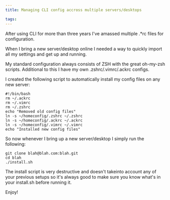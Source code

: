 ```yaml
---
title: Managing CLI config accross multiple servers/desktops

tags:
---
```

After using CLI for more than three years I've amassed multiple .*rc files for configuration.

When I bring a new server/desktop online I needed a way to quickly import all my settings and get up and running.

My standard configuration always consists of ZSH with the great oh-my-zsh scripts. Additional to this I have my own .zshrc/.vimrc/.ackrc configs.

I created the following script to automatically install my config files on any new server:

	#!/bin/bash
	rm ~/.ackrc
	rm ~/.vimrc
	rm ~/.zshrc
	echo "Removed old config files"
	ln -s ~/homeconfig/.zshrc ~/.zshrc
	ln -s ~/homeconfig/.ackrc ~/.ackrc
	ln -s ~/homeconfig/.vimrc ~/.vimrc
	echo "Installed new config files"

So now whenever I bring up a new server/desktop I simply run the following:

	git clone blah@blah.com:blah.git
	cd blah
	./install.sh
	
The install script is very destructive and doesn't takeinto account any of your previous setups so it's always good to make sure you know what's in your install.sh before running it.

Enjoy!
